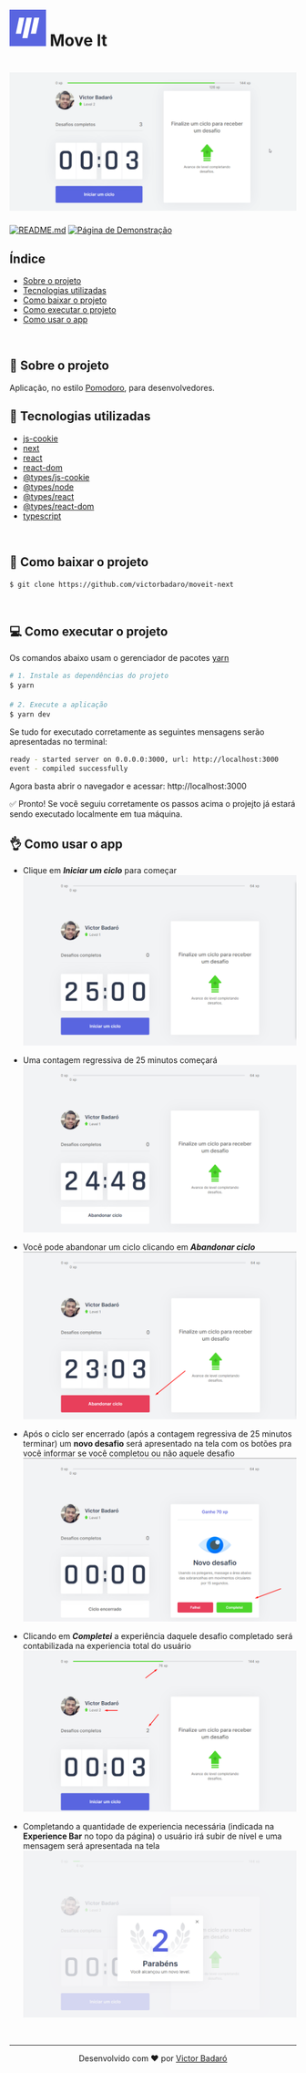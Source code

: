 <h1>
    <img src="./docs/logo.png">
    Move It
</h1>

<h1 align="center">
    <img src="./docs/running.gif" alt="App">
</h1>

[![README.md](https://img.shields.io/badge/-Read%20in%20English-brightgreen?style=for-the-badge)](./README.md)
[![Página de Demonstração](https://img.shields.io/badge/-P%C3%A1gina%20de%20Demonstra%C3%A7%C3%A3o-blue?style=for-the-badge)](https://moveit-next-gold-nu.vercel.app/)

## Índice

* [Sobre o projeto](#-sobre-o-projeto)
* [Tecnologias utilizadas](#-tecnologias-utilizadas)
* [Como baixar o projeto](#-como-baixar-o-projeto)
* [Como executar o projeto](#-como-executar-o-projeto)
* [Como usar o app](#-como-usar-o-app)
<br>

## 🧾 Sobre o projeto

Aplicação, no estilo [Pomodoro](https://pomofocus.io/), para desenvolvedores.
<br>

## 🚀 Tecnologias utilizadas

* [js-cookie](https://www.npmjs.com/package/js-cookie)
* [next](https://nextjs.org/)
* [react](https://reactjs.org/)
* [react-dom](https://www.npmjs.com/package/react-dom)
* [@types/js-cookie](https://www.npmjs.com/package/@types/js-cookie)
* [@types/node](https://www.npmjs.com/package/@types/node)
* [@types/react](https://www.npmjs.com/package/@types/react)
* [@types/react-dom](https://www.npmjs.com/package/@types/react-dom)
* [typescript](https://www.typescriptlang.org/)
<br>

## 🔽 Como baixar o projeto

```bash
$ git clone https://github.com/victorbadaro/moveit-next
```
<br>

## 💻 Como executar o projeto

Os comandos abaixo usam o gerenciador de pacotes [yarn](https://yarnpkg.com/)

```bash
# 1. Instale as dependências do projeto
$ yarn

# 2. Execute a aplicação
$ yarn dev
```

Se tudo for executado corretamente as seguintes mensagens serão apresentadas no terminal:
```bash
ready - started server on 0.0.0.0:3000, url: http://localhost:3000
event - compiled successfully
```

Agora basta abrir o navegador e acessar: http://localhost:3000

✅ Pronto! Se você seguiu corretamente os passos acima o projejto já estará sendo executado localmente em tua máquina.
<br>

## 👌 Como usar o app

* Clique em **_Iniciar um ciclo_** para começar
    <img src="./docs/before_start_countdown.png" alt="Iniciar um ciclo">

* Uma contagem regressiva de 25 minutos começará
    <img src="./docs/after_start_countdown.png" alt="Ciclo iniciado">

* Você pode abandonar um ciclo clicando em **_Abandonar ciclo_**
    <img src="./docs/abandonar_ciclo_button.png" alt="Abandonar ciclo">

* Após o ciclo ser encerrado (após a contagem regressiva de 25 minutos terminar) um **novo desafio** será apresentado na tela com os botões pra você informar se você completou ou não aquele desafio
    <img src="./docs/new_challenge.png" alt="Novo desafio">

* Clicando em **_Completei_** a experiência daquele desafio completado será contabilizada na experiencia total do usuário
    <img src="./docs/getting_experience.png" alt="Completando desafio">

* Completando a quantidade de experiencia necessária (indicada na **Experience Bar** no topo da página) o usuário irá subir de nível e uma mensagem será apresentada na tela
    <img src="./docs/level_up.png" alt="Level Up">

<br>

---
<p align="center">Desenvolvido com ❤ por <a href="https://github.com/victorbadaro">Victor Badaró</a></p>
